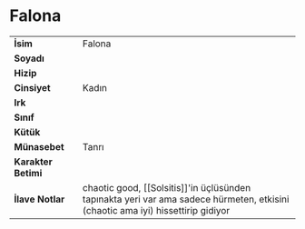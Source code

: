 # Falona   
|  |  |  
|---|---|  
| **İsim** | Falona|  
| **Soyadı** | |  
| **Hizip** | |  
| **Cinsiyet** | Kadın|  
| **Irk** | |  
| **Sınıf** | |  
| **Kütük** | |  
| **Münasebet** | Tanrı|  
| **Karakter Betimi** | |  
| **İlave Notlar** | chaotic good, [[Solsitis]]'in üçlüsünden<br>tapınakta yeri var ama sadece hürmeten, etkisini (chaotic ama iyi) hissettirip gidiyor|  
